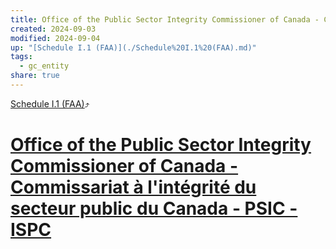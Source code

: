 ```yaml
---
title: Office of the Public Sector Integrity Commissioner of Canada - Commissariat à l'intégrité du secteur public du Canada - PSIC - ISPC
created: 2024-09-03
modified: 2024-09-04
up: "[Schedule I.1 (FAA)](./Schedule%20I.1%20(FAA).md)"
tags:
  - gc_entity
share: true
---
```

[Schedule I.1 (FAA)](./Schedule%20I.1%20(FAA).md)⤴️
# [Office of the Public Sector Integrity Commissioner of Canada - Commissariat à l'intégrité du secteur public du Canada - PSIC - ISPC](Office%20of%20the%20Public%20Sector%20Integrity%20Commissioner%20of%20Canada%20-%20Commissariat%20%C3%A0%20l'int%C3%A9grit%C3%A9%20du%20secteur%20public%20du%20Canada%20-%20PSIC%20-%20ISPC.md)
